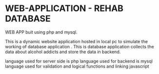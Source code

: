 # WEB-APPLICATION - REHAB DATABASE
WEB APP buit using php and mysql.

This is a dynamic website application hosted in local pc to simulate the working of database application .
This is database application collects the data about alcohol addicts and store the data in backend.

language used for server side is php
language used for backend is mysql
language used for validation and logical functions and linking javascript


